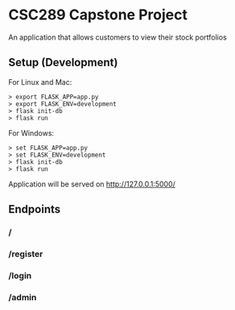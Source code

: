 # CSC289 Capstone Project

An application that allows customers to view their stock portfolios

## Setup (Development)

For Linux and Mac:

    > export FLASK_APP=app.py
    > export FLASK_ENV=development
    > flask init-db
    > flask run

For Windows:

    > set FLASK_APP=app.py
    > set FLASK_ENV=development
    > flask init-db
    > flask run
    
Application will be served on http://127.0.0.1:5000/

## Endpoints

### /

### /register

### /login

### /admin